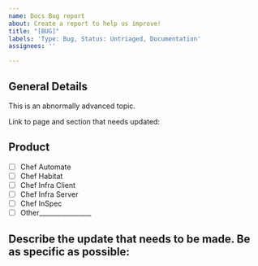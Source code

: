```yaml
---
name: Docs Bug report
about: Create a report to help us improve!
title: "[BUG]"
labels: 'Type: Bug, Status: Untriaged, Documentation'
assignees: ''

---
```


## General Details

This is an abnormally advanced topic.

Link to page and section that needs updated:

## Product

- [ ] Chef Automate
- [ ] Chef Habitat
- [ ] Chef Infra Client
- [ ] Chef Infra Server
- [ ] Chef InSpec
- [ ] Other________________

## Describe the update that needs to be made. Be as specific as possible:
